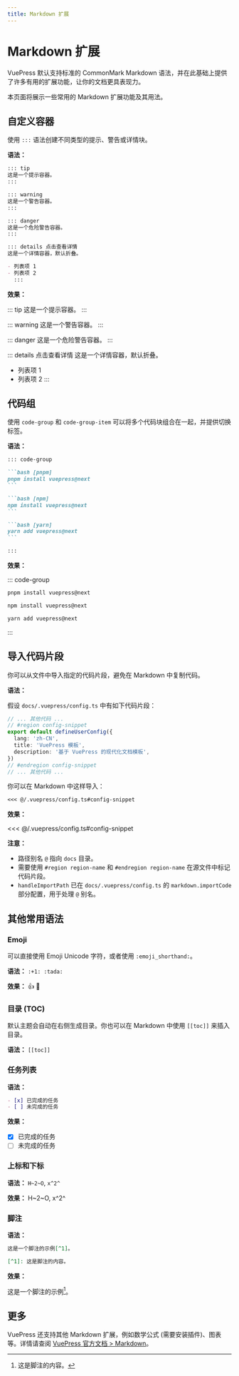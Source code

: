 ```yaml
---
title: Markdown 扩展
---
```


# Markdown 扩展

VuePress 默认支持标准的 CommonMark Markdown 语法，并在此基础上提供了许多有用的扩展功能，让你的文档更具表现力。

本页面将展示一些常用的 Markdown 扩展功能及其用法。

## 自定义容器

使用 `:::` 语法创建不同类型的提示、警告或详情块。

**语法：**

```markdown
::: tip
这是一个提示容器。
:::

::: warning
这是一个警告容器。
:::

::: danger
这是一个危险警告容器。
:::

::: details 点击查看详情
这是一个详情容器，默认折叠。

- 列表项 1
- 列表项 2
  :::
```

**效果：**

::: tip
这是一个提示容器。
:::

::: warning
这是一个警告容器。
:::

::: danger
这是一个危险警告容器。
:::

::: details 点击查看详情
这是一个详情容器，默认折叠。

- 列表项 1
- 列表项 2
  :::

## 代码组

使用 `code-group` 和 `code-group-item` 可以将多个代码块组合在一起，并提供切换标签。

**语法：**

````markdown
::: code-group

```bash [pnpm]
pnpm install vuepress@next
```

```bash [npm]
npm install vuepress@next
```

```bash [yarn]
yarn add vuepress@next
```

:::
````

**效果：**

::: code-group

```bash [pnpm]
pnpm install vuepress@next
```

```bash [npm]
npm install vuepress@next
```

```bash [yarn]
yarn add vuepress@next
```

:::

## 导入代码片段

你可以从文件中导入指定的代码片段，避免在 Markdown 中复制代码。

**语法：**

假设 `docs/.vuepress/config.ts` 中有如下代码片段：

```ts
// ... 其他代码 ...
// #region config-snippet
export default defineUserConfig({
  lang: 'zh-CN',
  title: 'VuePress 模板',
  description: '基于 VuePress 的现代化文档模板',
})
// #endregion config-snippet
// ... 其他代码 ...
```

你可以在 Markdown 中这样导入：

```markdown
<<< @/.vuepress/config.ts#config-snippet
```

**效果：**

<<< @/.vuepress/config.ts#config-snippet

**注意：**

- 路径别名 `@` 指向 `docs` 目录。
- 需要使用 `#region region-name` 和 `#endregion region-name` 在源文件中标记代码片段。
- `handleImportPath` 已在 `docs/.vuepress/config.ts` 的 `markdown.importCode` 部分配置，用于处理 `@` 别名。

## 其他常用语法

### Emoji

可以直接使用 Emoji Unicode 字符，或者使用 `:emoji_shorthand:`。

**语法：** `:+1: :tada:`

**效果：** :+1: :tada:

### 目录 (TOC)

默认主题会自动在右侧生成目录。你也可以在 Markdown 中使用 `[[toc]]` 来插入目录。

**语法：** `[[toc]]`

### 任务列表

**语法：**

```markdown
- [x] 已完成的任务
- [ ] 未完成的任务
```

**效果：**

- [x] 已完成的任务
- [ ] 未完成的任务

### 上标和下标

**语法：** `H~2~O`, `x^2^`

**效果：** H~2~O, x^2^

### 脚注

**语法：**

```markdown
这是一个脚注的示例[^1]。

[^1]: 这是脚注的内容。
```

**效果：**

这是一个脚注的示例[^1]。

[^1]: 这是脚注的内容。

## 更多

VuePress 还支持其他 Markdown 扩展，例如数学公式 (需要安装插件)、图表等。详情请查阅 [VuePress 官方文档 > Markdown](https://v2.vuepress.vuejs.org/zh/guide/markdown.html)。

